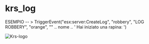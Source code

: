 # krs_log

ESEMPIO -- >  TriggerEvent("esx:server:CreateLog", "robbery", "LOG ROBBERY", "orange", "" .. nome .. ' Hai iniziato una rapina: ')


![Krs-logo](https://github.com/Krs-Scripts/krs_log/assets/131356071/f38421a8-c4e6-4c0f-9567-a6f7d2ada41f)



